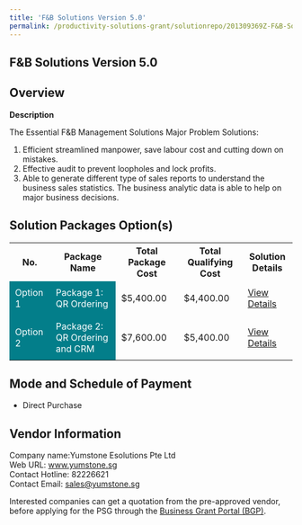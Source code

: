 ```yaml
---
title: 'F&B Solutions Version 5.0'
permalink: /productivity-solutions-grant/solutionrepo/201309369Z-F&B-Solutons-v-5-0
---
```


## F&B Solutions Version 5.0

## Overview

**Description**

The Essential F&B Management Solutions 
Major Problem Solutions:
1.	Efficient streamlined manpower, save labour cost and cutting down on mistakes.
2.	Effective audit to prevent loopholes and lock profits.
3.	Able to generate different type of sales reports to understand the business sales statistics. The business analytic data is able to help on major business decisions.

## Solution Packages Option(s)

<table>
<tr>
<th><b>No.</b></th>
<th><b>Package Name</b></th>
<th><b>Total Package Cost</b></th>
<th><b>Total Qualifying Cost</b></th>
<th><b>Solution Details</b></th>
</tr>
<tr>
<td style='padding: 10px; background-color: #037E8A; color: #FFFFFF;'>Option 1</td>
<td style='padding: 10px; background-color: #037E8A; color: #FFFFFF;'>Package 1: QR Ordering</td>
<td style='padding: 10px;'>$5,400.00</td>
<td style='padding: 10px;'>$4,400.00</td>
<td style='padding: 10px;'><a href='/images/psg/Yumstone_F_B_Solutions_Desensitised_Annex3_Part1.pdf' target='_blank'>View Details</a></td>
</tr>
<tr>
<td style='padding: 10px; background-color: #037E8A; color: #FFFFFF;'>Option 2</td>
<td style='padding: 10px; background-color: #037E8A; color: #FFFFFF;'>Package 2: QR Ordering and CRM</td>
<td style='padding: 10px;'>$7,600.00</td>
<td style='padding: 10px;'>$5,400.00</td>
<td style='padding: 10px;'><a href='/images/psg/Yumstone_F_B_Solutions_Desensitised_Annex3_Part2.pdf' target='_blank'>View Details</a></td>
</tr>
</table>

## Mode and Schedule of Payment

 - Direct Purchase

## Vendor Information

 Company name:Yumstone Esolutions Pte Ltd<br>Web URL: www.yumstone.sg <br>Contact Hotline: 82226621 <br>Contact Email: sales@yumstone.sg 

Interested companies can get a quotation from the pre-approved vendor, before applying for the PSG through the <a href='https://www.businessgrants.gov.sg/' target='_blank' rel='noopener'>Business Grant Portal (BGP)</a>.

<script src="/jquery/resize-tables.js"></script>
